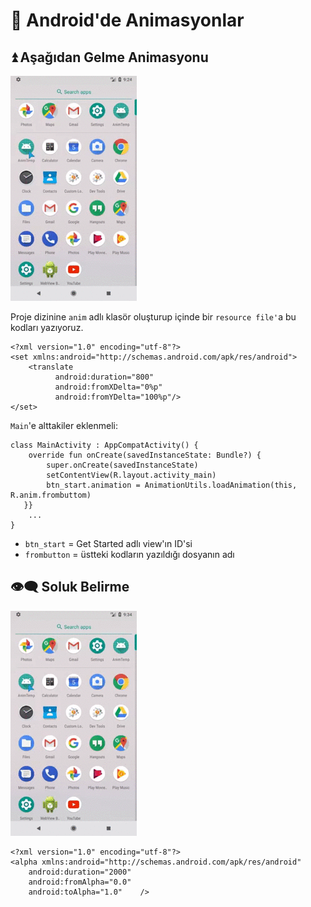 # 🎪 Android'de Animasyonlar

## ⏫ Aşağıdan Gelme Animasyonu

![](../.gitbook/assets/image%20%289%29.png)

Proje dizinine `anim` adlı klasör oluşturup içinde bir `resource file'`a bu kodları yazıyoruz.

```markup
<?xml version="1.0" encoding="utf-8"?>
<set xmlns:android="http://schemas.android.com/apk/res/android">
    <translate
          android:duration="800"
          android:fromXDelta="0%p"
          android:fromYDelta="100%p"/>
</set>
```

`Main`'e alttakiler eklenmeli:

```text
class MainActivity : AppCompatActivity() {
    override fun onCreate(savedInstanceState: Bundle?) {
        super.onCreate(savedInstanceState)
        setContentView(R.layout.activity_main)
        btn_start.animation = AnimationUtils.loadAnimation(this, R.anim.frombuttom)
   }}
    ...
}
```

* `btn_start` = Get Started adlı view'ın ID'si
* `frombutton` = üstteki kodların yazıldığı dosyanın adı

## 👁‍🗨 Soluk Belirme

![](../.gitbook/assets/image%20%2813%29.png)

```markup
<?xml version="1.0" encoding="utf-8"?>
<alpha xmlns:android="http://schemas.android.com/apk/res/android"
    android:duration="2000"
    android:fromAlpha="0.0"
    android:toAlpha="1.0"    />
```

